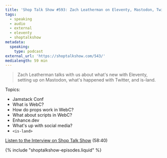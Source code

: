 ```yaml
---
title: 'Shop Talk Show #593: Zach Leatherman on Eleventy, Mastodon, Twitter, and is-land'
tags:
  - speaking
  - audio
  - external
  - eleventy
  - shoptalkshow
metadata:
  speaking:
    type: podcast
external_url: 'https://shoptalkshow.com/543/'
medialength: 59 min
---
```

> Zach Leatherman talks with us about what's new with Eleventy, setting up on Mastodon, what's happened with Twitter, and is-land.

Topics:

* Jamstack Conf
* What is WebC?
* How do props work in WebC?
* What about scripts in WebC?
* Enhance.dev
* What's up with social media?
* `<is-land>`

[Listen to the Interview on Shop Talk Show](https://shoptalkshow.com/543/) (58:40)

{% include "shoptalkshow-episodes.liquid" %}